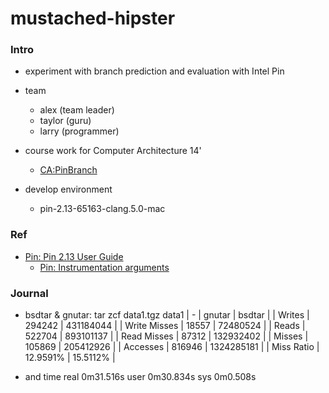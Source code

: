 mustached-hipster
=================

###	Intro
*	experiment with branch prediction and evaluation with Intel Pin

*	team
	*	alex (team leader)
	*	taylor (guru)
	*	larry (programmer)

*	course work for Computer Architecture 14'
	*	[CA:PinBranch](http://202.120.38.22:1000/wiki/index.php/CA:PinBranch)

*	develop environment
	*	pin-2.13-65163-clang.5.0-mac

### Ref
*	[Pin: Pin 2.13 User Guide](https://software.intel.com/sites/landingpage/pintool/docs/65163/Pin/html/)
	*	[Pin: Instrumentation arguments](https://software.intel.com/sites/landingpage/pintool/docs/61206/Pin/html/group__INST__ARGS.html)


### Journal
*	bsdtar & gnutar: tar zcf data1.tgz data1
| -            | gnutar   | bsdtar     |
| Writes       | 294242   | 431184044  |
| Write Misses | 18557    | 72480524   |
| Reads        | 522704   | 893101137  |
| Read Misses  | 87312    | 132932402  |
| Misses       | 105869   | 205412926  |
| Accesses     | 816946   | 1324285181 |
| Miss Ratio   | 12.9591% | 15.5112%   |

*	and time
	real	0m31.516s
	user	0m30.834s
	sys	0m0.508s
